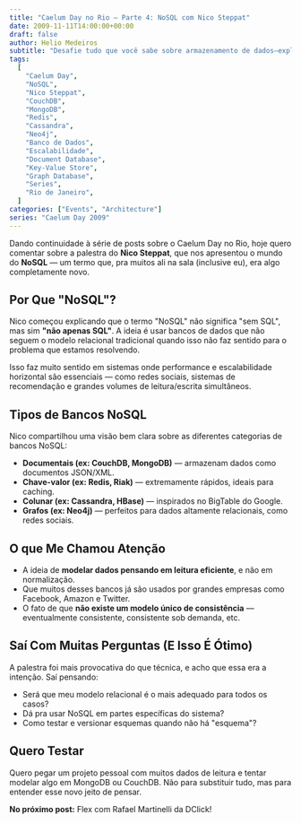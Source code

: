 ```yaml
---
title: "Caelum Day no Rio – Parte 4: NoSQL com Nico Steppat"
date: 2009-11-11T14:00:00+00:00
draft: false
author: Helio Medeiros
subtitle: "Desafie tudo que você sabe sobre armazenamento de dados—explore o movimento revolucionário NoSQL que abandona garantias ACID por escala massiva, flexibilidade e performance na era emergente de big data"
tags:
  [
    "Caelum Day",
    "NoSQL",
    "Nico Steppat",
    "CouchDB",
    "MongoDB",
    "Redis",
    "Cassandra",
    "Neo4j",
    "Banco de Dados",
    "Escalabilidade",
    "Document Database",
    "Key-Value Store",
    "Graph Database",
    "Series",
    "Rio de Janeiro",
  ]
categories: ["Events", "Architecture"]
series: "Caelum Day 2009"
---
```


Dando continuidade à série de posts sobre o Caelum Day no Rio, hoje quero comentar sobre a palestra do **Nico Steppat**, que nos apresentou o mundo do **NoSQL** — um termo que, pra muitos ali na sala (inclusive eu), era algo completamente novo.

## Por Que "NoSQL"?

Nico começou explicando que o termo "NoSQL" não significa "sem SQL", mas sim **"não apenas SQL"**. A ideia é usar bancos de dados que não seguem o modelo relacional tradicional quando isso não faz sentido para o problema que estamos resolvendo.

Isso faz muito sentido em sistemas onde performance e escalabilidade horizontal são essenciais — como redes sociais, sistemas de recomendação e grandes volumes de leitura/escrita simultâneos.

## Tipos de Bancos NoSQL

Nico compartilhou uma visão bem clara sobre as diferentes categorias de bancos NoSQL:

- **Documentais (ex: CouchDB, MongoDB)** — armazenam dados como documentos JSON/XML.
- **Chave-valor (ex: Redis, Riak)** — extremamente rápidos, ideais para caching.
- **Colunar (ex: Cassandra, HBase)** — inspirados no BigTable do Google.
- **Grafos (ex: Neo4j)** — perfeitos para dados altamente relacionais, como redes sociais.

## O que Me Chamou Atenção

- A ideia de **modelar dados pensando em leitura eficiente**, e não em normalização.
- Que muitos desses bancos já são usados por grandes empresas como Facebook, Amazon e Twitter.
- O fato de que **não existe um modelo único de consistência** — eventualmente consistente, consistente sob demanda, etc.

## Saí Com Muitas Perguntas (E Isso É Ótimo)

A palestra foi mais provocativa do que técnica, e acho que essa era a intenção. Saí pensando:

- Será que meu modelo relacional é o mais adequado para todos os casos?
- Dá pra usar NoSQL em partes específicas do sistema?
- Como testar e versionar esquemas quando não há "esquema"?

## Quero Testar

Quero pegar um projeto pessoal com muitos dados de leitura e tentar modelar algo em MongoDB ou CouchDB. Não para substituir tudo, mas para entender esse novo jeito de pensar.

**No próximo post:** Flex com Rafael Martinelli da DClick!

